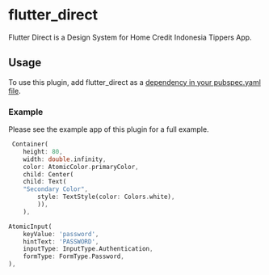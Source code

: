 # flutter_direct

Flutter Direct is a Design System for Home Credit Indonesia Tippers App.

## Usage

To use this plugin, add flutter_direct as a [dependency in your pubspec.yaml file](https://flutter.dev/docs/development/packages-and-plugins/using-packages).

### Example


Please see the example app of this plugin for a full example.

```dart
 Container(
    height: 80,
    width: double.infinity,
    color: AtomicColor.primaryColor,
    child: Center(
    child: Text(
    "Secondary Color",
        style: TextStyle(color: Colors.white),
        )),
    ),

AtomicInput(
    keyValue: 'password',
    hintText: 'PASSWORD',
    inputType: InputType.Authentication,
    formType: FormType.Password,
),
```